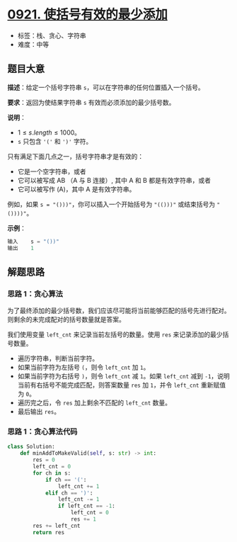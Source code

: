 # [0921. 使括号有效的最少添加](https://leetcode.cn/problems/minimum-add-to-make-parentheses-valid/)

- 标签：栈、贪心、字符串
- 难度：中等

## 题目大意

**描述**：给定一个括号字符串 `s`，可以在字符串的任何位置插入一个括号。

**要求**：返回为使结果字符串 `s` 有效而必须添加的最少括号数。

**说明**：

- $1 \le s.length \le 1000$。
- `s` 只包含 `'('` 和 `')'` 字符。

只有满足下面几点之一，括号字符串才是有效的：

- 它是一个空字符串，或者
- 它可以被写成 AB （A 与 B 连接）, 其中 A 和 B 都是有效字符串，或者
- 它可以被写作 (A)，其中 A 是有效字符串。

例如，如果 `s = "()))"`，你可以插入一个开始括号为 `"(()))"` 或结束括号为 `"())))"`。

**示例**：

```Python
输入    s = "())"
输出    1
```

## 解题思路

### 思路 1：贪心算法

为了最终添加的最少括号数，我们应该尽可能将当前能够匹配的括号先进行配对。则剩余的未完成配对的括号数量就是答案。

我们使用变量 `left_cnt` 来记录当前左括号的数量。使用 `res` 来记录添加的最少括号数量。

- 遍历字符串，判断当前字符。
- 如果当前字符为左括号 `(`，则令 `left_cnt` 加 `1`。
- 如果当前字符为右括号 `)`，则令 `left_cnt` 减 `1`。如果 `left_cnt` 减到 `-1`，说明当前有右括号不能完成匹配，则答案数量 `res` 加 `1`，并令 `left_cnt` 重新赋值为 `0`。
- 遍历完之后，令 `res` 加上剩余不匹配的 `left_cnt` 数量。
- 最后输出 `res`。

### 思路 1：贪心算法代码

```Python
class Solution:
    def minAddToMakeValid(self, s: str) -> int:
        res = 0
        left_cnt = 0
        for ch in s:
            if ch == '(':
                left_cnt += 1
            elif ch == ')':
                left_cnt -= 1
                if left_cnt == -1:
                    left_cnt = 0
                    res += 1
        res += left_cnt
        return res
```
